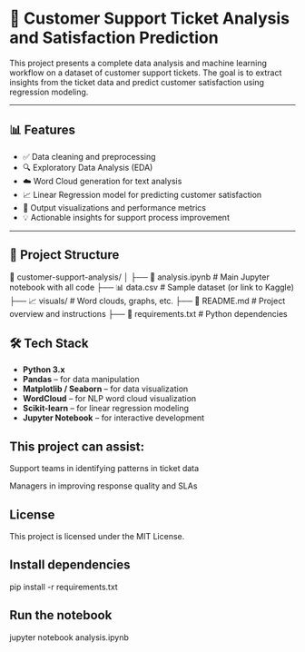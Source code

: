 # 🧾 Customer Support Ticket Analysis and Satisfaction Prediction

This project presents a complete data analysis and machine learning workflow on a dataset of customer support tickets. The goal is to extract insights from the ticket data and predict customer satisfaction using regression modeling.

---

## 📊 Features

- ✅ Data cleaning and preprocessing
- 🔍 Exploratory Data Analysis (EDA)
- ☁️ Word Cloud generation for text analysis
- 📈 Linear Regression model for predicting customer satisfaction
- 📁 Output visualizations and performance metrics
- 💡 Actionable insights for support process improvement

---

## 📂 Project Structure

📁 customer-support-analysis/
│
├── 📄 analysis.ipynb # Main Jupyter notebook with all code
├── 📊 data.csv # Sample dataset (or link to Kaggle)
├── 📈 visuals/ # Word clouds, graphs, etc.
├── 📄 README.md # Project overview and instructions
├── 📄 requirements.txt # Python dependencies

## 🛠️ Tech Stack

- **Python 3.x**
- **Pandas** – for data manipulation  
- **Matplotlib / Seaborn** – for data visualization  
- **WordCloud** – for NLP word cloud visualization  
- **Scikit-learn** – for linear regression modeling  
- **Jupyter Notebook** – for interactive development  

## This project can assist:

Support teams in identifying patterns in ticket data

Managers in improving response quality and SLAs

## License
This project is licensed under the MIT License.

## Install dependencies
pip install -r requirements.txt

## Run the notebook
jupyter notebook analysis.ipynb

